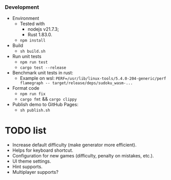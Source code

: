 ### Development

- Environment
  - Tested with
    - nodejs v21.7.3;
    - Rust 1.83.0.
  - `npm install`
- Build
  - `sh build.sh`
- Run unit tests
  - `npm run test`
  - `cargo test --release`
- Benchmark unit tests in rust:
  - Example on wsl: `PERF=/usr/lib/linux-tools/5.4.0-204-generic/perf flamegraph -- target/release/deps/sudoku_wasm-...`
- Format code
  - `npm run fix`
  - `cargo fmt` && `cargo clippy`
- Publish demo to GitHub Pages:
  - `sh publish.sh`

# TODO list
- Increase default difficulty (make generator more efficient).
- Helps for keyboard shortcut.
- Configuration for new games (difficulty, penalty on mistakes, etc.).
- UI theme settings.
- Hint supports.
- Multiplayer supports?
